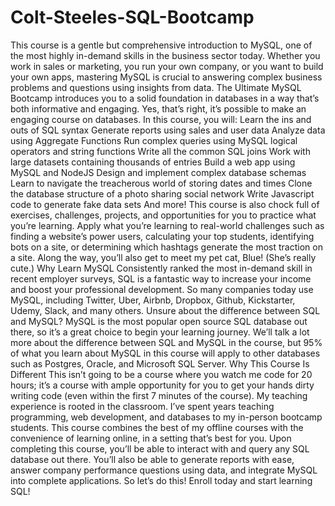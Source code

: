 # Colt-Steeles-SQL-Bootcamp
This course is a gentle but comprehensive introduction to MySQL, one of the most highly in-demand skills in the business sector today.    Whether you work in sales or marketing, you run your own company, or you want to build your own apps, mastering MySQL is crucial to answering complex business problems and questions using insights from data. The Ultimate MySQL Bootcamp introduces you to a solid foundation in databases in a way that’s both informative and engaging. Yes, that’s right, it’s possible to make an engaging course on databases.    In this course, you will:  Learn the ins and outs of SQL syntax  Generate reports using sales and user data  Analyze data using Aggregate Functions  Run complex queries using MySQL logical operators and string functions  Write all the common SQL joins  Work with large datasets containing thousands of entries  Build a web app using MySQL and NodeJS  Design and implement complex database schemas  Learn to navigate the treacherous world of storing dates and times  Clone the database structure of a photo sharing social network  Write Javascript code to generate fake data sets  And more!  This course is also chock full of exercises, challenges, projects, and opportunities for you to practice what you’re learning. Apply what you’re learning to real-world challenges such as finding a website’s power users, calculating your top students, identifying bots on a site, or determining which hashtags generate the most traction on a site. Along the way, you’ll also get to meet my pet cat, Blue! (She’s really cute.)  Why Learn MySQL  Consistently ranked the most in-demand skill in recent employer surveys, SQL is a fantastic way to increase your income and boost your professional development. So many companies today use MySQL, including Twitter, Uber, Airbnb, Dropbox, Github, Kickstarter, Udemy, Slack, and many others. Unsure about the difference between SQL and MySQL? MySQL is the most popular open source SQL database out there, so it’s a great choice to begin your learning journey. We’ll talk a lot more about the difference between SQL and MySQL in the course, but 95% of what you learn about MySQL in this course will apply to other databases such as Postgres, Oracle, and Microsoft SQL Server.  Why This Course Is Different    This isn’t going to be a course where you watch me code for 20 hours; it’s a course with ample opportunity for you to get your hands dirty writing code (even within the first 7 minutes of the course).  My teaching experience is rooted in the classroom. I’ve spent years teaching programming, web development, and databases to my in-person bootcamp students. This course combines the best of my offline courses with the convenience of learning online, in a setting that’s best for you.     Upon completing this course, you’ll be able to interact with and query any SQL database out there. You’ll also be able to generate reports with ease, answer company performance questions using data, and integrate MySQL into complete applications.  So let’s do this! Enroll today and start learning SQL!
